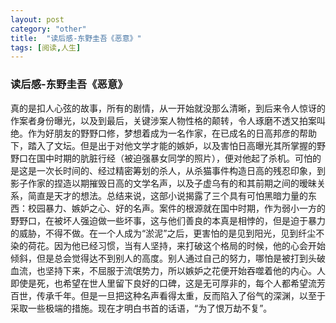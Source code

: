 ```yaml
---
layout: post
category: "other"
title:  "读后感-东野圭吾《恶意》"
tags: [阅读,人生]
---
```


### 读后感-东野圭吾《恶意》

真的是扣人心弦的故事，所有的剧情，从一开始就没那么清晰，到后来令人惊讶的作案者身份曝光，以及到最后，关键涉案人物性格的颠转，令人琢磨不透又拍案叫绝。作为好朋友的野野口修，梦想着成为一名作家，在已成名的日高邦彦的帮助下，踏入了文坛。但是出于对他文学才能的嫉妒，以及害怕日高曝光其所掌握的野野口在国中时期的肮脏行经（被迫强暴女同学的照片），便对他起了杀机。可怕的是这是一次长时间的、经过精密筹划的杀人，从杀猫事件构造日高的残忍印象，到影子作家的捏造以期摧毁日高的文学名声，以及子虚乌有的和其前期之间的暧昧关系，简直是天才的想法。总结来说，这部小说揭露了三个具有可怕黑暗力量的东西：校园暴力、嫉妒之心、好的名声。案件的根源就在国中时期，作为弱小一方的野野口，在被坏人强迫做一些坏事，这与他们善良的本真是相悖的，但是迫于暴力的威胁，不得不做。在一个人成为“淤泥”之后，更害怕的是见到阳光，见到纤尘不染的荷花。因为他已经习惯，当有人坚持，来打破这个格局的时候，他的心会开始倾斜，但是总会觉得达不到别人的高度。别人通过自己的努力，哪怕是被打到头破血流，也坚持下来，不屈服于流氓势力，所以嫉妒之花便开始吞噬着他的内心。人即使是死，也希望在世人里留下良好的口碑，这是无可厚非的，每个人都希望流芳百世，传承千年。但是一旦把这种名声看得太重，反而陷入了俗气的深渊，以至于采取一些极端的措施。现在才明白书首的话语，“为了恨万劫不复”。
